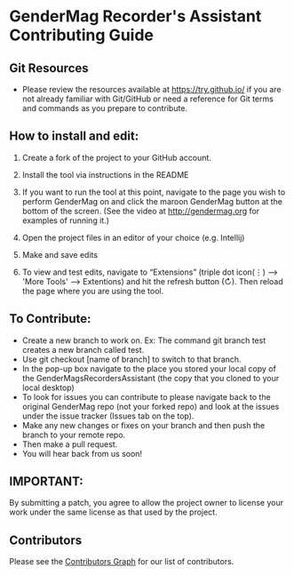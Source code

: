 # GenderMag Recorder's Assistant Contributing Guide

## Git Resources

* Please review the resources available at https://try.github.io/ if you are not already familiar with Git/GitHub or need a reference for Git terms and commands as you prepare to contribute.

## How to install and edit:

1) Create a fork of the project to your GitHub account.

2) Install the tool via instructions in the README

3) If you want to run the tool at this point, navigate to the page you wish to perform GenderMag on and click the maroon GenderMag button at the bottom of the screen. (See the video at http://gendermag.org for examples of running it.)

4) Open the project files in an editor of your choice (e.g. Intellij)

5) Make and save edits

6) To view and test edits, navigate to “Extensions” (triple dot icon(⋮) --> 'More Tools' --> Extentions) and hit the refresh button (↻). Then reload the page where you are using the tool.

## To Contribute:
  *	Create a new branch to work on. Ex: The command git branch test creates a new branch called test.
  *	Use git checkout [name of branch] to switch to that branch.
  * In the pop-up box navigate to the place you stored your local copy of the GenderMagsRecordersAssistant (the copy that you cloned to your local desktop)
  *	To look for issues you can contribute to please navigate back to the original GenderMag repo (not your forked repo) and look at the issues under the issue tracker (Issues tab on the top).
  *	Make any new changes or fixes on your branch and then push the branch to your remote repo.
  *	Then make a pull request. 
  * You will hear back from us soon!


## IMPORTANT:
By submitting a patch, you agree to allow the project owner to license your work under the same license as that used by the project.

## Contributors

Please see the
[Contributors Graph](https://github.com/mendezc1/GenderMagRecordersAssistant/graphs/contributors) for our
list of contributors.
